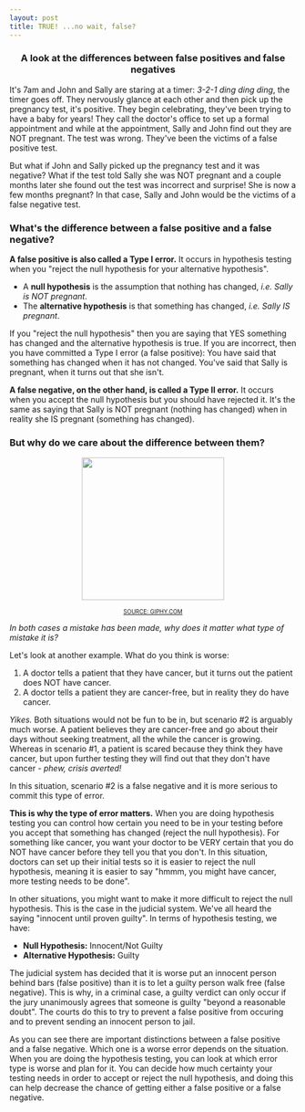 ```yaml
---
layout: post
title: TRUE! ...no wait, false?
---
```


<h3><p style="text-align:center;">A look at the differences between false positives and false negatives</p></h3>

It's 7am and John and Sally are staring at a timer: *3-2-1 ding ding ding*, the timer goes off. They nervously glance at each other and then pick up the pregnancy test, it's positive. They begin celebrating, they've been trying to have a baby for years! They call the doctor's office to set up a formal appointment and while at the appointment, Sally and John find out they are NOT pregnant. The test was wrong. They've been the victims of a false positive test.

But what if John and Sally picked up the pregnancy test and it was negative? What if the test told Sally she was NOT pregnant and a couple months later she found out the test was incorrect and surprise! She is now a few months pregnant? In that case, Sally and John would be the victims of a false negative test.


### **What's the difference between a false positive and a false negative?**

**A false positive is also called a Type I error.** It occurs in hypothesis testing when you "reject the null hypothesis for your alternative hypothesis".

* A **null hypothesis** is the assumption that nothing has changed, *i.e. Sally is NOT pregnant*.
* The **alternative hypothesis** is that something has changed, *i.e. Sally IS pregnant*.

If you "reject the null hypothesis" then you are saying that YES something has changed and the alternative hypothesis is true. If you are incorrect, then you have committed a Type I error (a false positive): You have said that something has changed when it has not changed. You've said that Sally is pregnant, when it turns out that she isn't.

**A false negative, on the other hand, is called a Type II error.** It occurs when you accept the null hypothesis but you should have rejected it. It's the same as saying that Sally is NOT pregnant (nothing has changed) when in reality she IS pregnant (something has changed).


### **But why do we care about the difference between them?**

<p style="text-align:center"><img src="https://media.giphy.com/media/anB3cor0tgFX2/giphy.gif" width="250"/></p>
<p style="text-align:center; font-size:10px"><a href="https://media.giphy.com/media/anB3cor0tgFX2/giphy.gif">SOURCE: GIPHY.COM</a></p>

*In both cases a mistake has been made, why does it matter what type of mistake it is?*


Let's look at another example. What do you think is worse:

1. A doctor tells a patient that they have cancer, but it turns out the patient does NOT have cancer.
2. A doctor tells a patient they are cancer-free, but in reality they do have cancer.

*Yikes.* Both situations would not be fun to be in, but scenario #2 is arguably much worse. A patient believes they are cancer-free and go about their days without seeking treatment, all the while the cancer is growing. Whereas in scenario #1, a patient is scared because they think they have cancer, but upon further testing they will find out that they don't have cancer - *phew, crisis averted!*

In this situation, scenario #2 is a false negative and it is more serious to commit this type of error.

**This is why the type of error matters.** When you are doing hypothesis testing you can control how certain you need to be in your testing before you accept that something has changed (reject the null hypothesis). For something like cancer, you want your doctor to be VERY certain that you do NOT have cancer before they tell you that you don't. In this situation, doctors can set up their initial tests so it is easier to reject the null hypothesis, meaning it is easier to say "hmmm, you might have cancer, more testing needs to be done".

In other situations, you might want to make it more difficult to reject the null hypothesis. This is the case in the judicial system. We've all heard the saying "innocent until proven guilty". In terms of hypothesis testing, we have:

* **Null Hypothesis:** Innocent/Not Guilty
* **Alternative Hypothesis:** Guilty

The judicial system has decided that it is worse put an innocent person behind bars (false positive) than it is to let a guilty person walk free (false negative). This is why, in a criminal case, a guilty verdict can only occur if the jury unanimously agrees that someone is guilty "beyond a reasonable doubt". The courts do this to try to prevent a false positive from occuring and to prevent sending an innocent person to jail.

As you can see there are important distinctions between a false positive and a false negative. Which one is a worse error depends on the situation. When you are doing the hypothesis testing, you can look at which error type is worse and plan for it. You can decide how much certainty your testing needs in order to accept or reject the null hypothesis, and doing this can help decrease the chance of getting either a false positive or a false negative.


